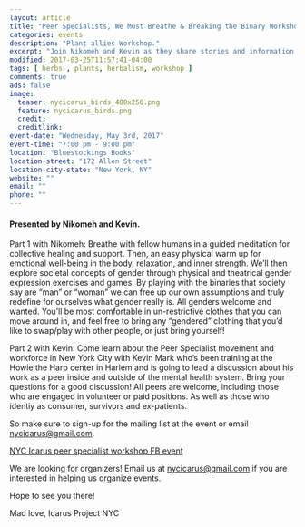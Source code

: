 ```yaml
---
layout: article
title: "Peer Specialists, We Must Breathe & Breaking the Binary Workshop"
categories: events
description: "Plant allies Workshop."
excerpt: "Join Nikomeh and Kevin as they share stories and information about breathing, healing and support."
modified: 2017-03-25T11:57:41-04:00
tags: [ herbs , plants, herbalism, workshop ]
comments: true
ads: false
image:
  teaser: nycicarus_birds_400x250.png
  feature: nycicarus_birds.png
  credit: 
  creditlink: 
event-date: "Wednesday, May 3rd, 2017"
event-time: "7:00 pm - 9:00 pm"
location: "Bluestockings Books"
location-street: "172 Allen Street"
location-city-state: "New York, NY"
website: ""
email: ""
phone: ""
---
```


#### Presented by Nikomeh and Kevin.

Part 1 with Nikomeh: Breathe with fellow humans in a guided meditation for collective healing and support. Then, an easy physical warm up for emotional well-being in the body, relaxation, and inner strength. We’ll then explore societal concepts of gender through physical and theatrical gender expression exercises and games. By playing with the binaries that society say are “man” or “woman” we can free up our own assumptions and truly redefine for ourselves what gender really is. All genders welcome and wanted. You’ll be most comfortable in un-restrictive clothes that you can move around in, and feel free to bring any “gendered” clothing that you’d like to swap/play with other people, or just bring yourself!

Part 2 with Kevin: Come learn about the Peer Specialist movement and workforce in New York City with Kevin Mark who’s been training at the Howie the Harp center in Harlem and is going to lead a discussion about his work as a peer inside and outside of the mental health system. Bring your questions for a good discussion! All peers are welcome, including those who are engaged in volunteer or paid positions. As well as those who identiy as consumer, survivors and ex-patients.

So make sure to sign-up for the mailing list at the event or email nycicarus@gmail.com.

[NYC Icarus peer specialist workshop FB event](https://www.facebook.com/events/251114795357206/)

We are looking for organizers! Email us at nycicarus@gmail.com if you are interested in helping us organize events.  

Hope to see you there!

Mad love,
Icarus Project NYC
